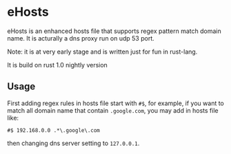 # eHosts

eHosts is an enhanced hosts file that supports regex pattern match domain name. It is acturally a dns proxy run on udp 53 port.

Note: it is at very early stage and is written just for fun in rust-lang.

It is build on rust 1.0 nightly version

## Usage
First adding regex rules in hosts file start with `#$`, for example, if you want to match all domain name that contain `.google.com`, you may add in hosts file like:

```
#$ 192.168.0.0 .*\.google\.com
```
then changing dns server setting to `127.0.0.1`.
